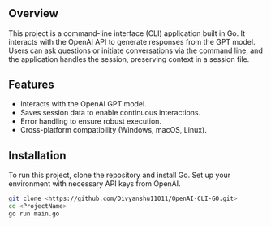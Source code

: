 # <OpenAI-CLI-GO>

<Description>

## Overview
This project is a command-line interface (CLI) application built in Go. It interacts with the OpenAI API to generate responses from the GPT model. Users can ask questions or initiate conversations via the command line, and the application handles the session, preserving context in a session file.

## Features
- Interacts with the OpenAI GPT model.
- Saves session data to enable continuous interactions.
- Error handling to ensure robust execution.
- Cross-platform compatibility (Windows, macOS, Linux).

## Installation
To run this project, clone the repository and install Go. Set up your environment with necessary API keys from OpenAI.

```bash
git clone <https://github.com/Divyanshu11011/OpenAI-CLI-GO.git>
cd <ProjectName>
go run main.go
